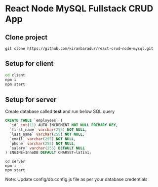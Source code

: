 
# React Node MySQL Fullstack CRUD App

## Clone project
```
git clone https://github.com/kiranbaradur/react-crud-node-mysql.git
```
## Setup for client

```bash
cd client
npm i
npm start
```

## Setup for server
Create database called **test** and run below SQL query
```sql
CREATE TABLE `employees` (
  `id` int(11) AUTO_INCREMENT NOT NULL PRIMARY KEY,
  `first_name` varchar(255) NOT NULL,
  `last_name` varchar(255) NOT NULL,
  `email` varchar(255) NOT NULL,
  `phone` varchar(255) NOT NULL,
  `salary` varchar(255) DEFAULT NULL
) ENGINE=InnoDB DEFAULT CHARSET=latin1;
```

```
cd server
npm i
npm start
```

Note: Update config/db.config.js file as per your database credentials
